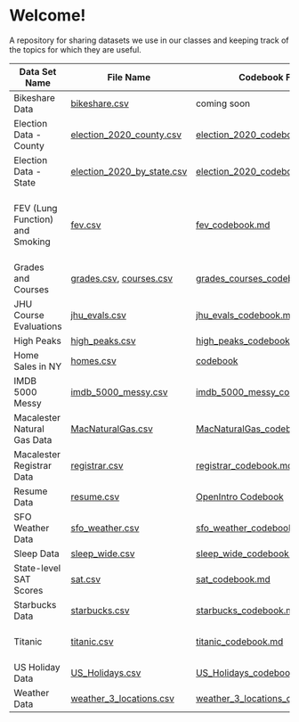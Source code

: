 # Welcome!
A repository for sharing datasets we use in our classes and keeping track of the topics for which they are useful.

| Data Set Name | File Name | Codebook File | Useful For | Courses |
| --- | --- | --- | --- | --- |
| Bikeshare Data | [bikeshare.csv](bikeshare.csv) | coming soon | linear regression | 155|
| Election Data - County | [election_2020_county.csv](election_2020_county.csv) | [election_2020_codebook.md](election_2020_codebook.md) | data viz | 112 |
| Election Data - State | [election_2020_by_state.csv](election_2020_by_state.csv) | [election_2020_codebook2.md](election_2020_codebook2.md) | data viz | 112 |
| FEV (Lung Function) and Smoking | [fev.csv](fev.csv) | [fev_codebook.md](fev_codebook.md) | linear regression, transformations, confounding, interaction, DAGs | 155 |
| Grades and Courses | [grades.csv](grades.csv), [courses.csv](courses.csv) | [grades_courses_codebook.md](grades_courses_codebook.md) | joins | 112 |
| JHU Course Evaluations | [jhu_evals.csv](jhu_evals.csv) | [jhu_evals_codebook.md](jhu_evals_codebook.md) | data viz | 155 |
| High Peaks | [high_peaks.csv](high_peaks.csv) | [high_peaks_codebook.md](high_peaks_codebook.md) | data viz | 112 |
| Home Sales in NY | [homes.csv](homes.csv) | [codebook](https://www.rdocumentation.org/packages/mosaicData/versions/0.20.4/topics/SaratogaHouses) | data viz, linear regression | 155 |
| IMDB 5000 Messy | [imdb_5000_messy.csv](imdb_5000_messy.csv) | [imdb_5000_messy_codebook.md](imdb_5000_messy_codebook.md) | data cleaning | 112 |
| Macalester Natural Gas Data | [MacNaturalGas.csv](MacNaturalGas.csv) | [MacNaturalGas_codebook.md](MacNaturalGas_codebook.md) | data viz, confounding | 112 |
| Macalester Registrar Data | [registrar.csv](registrar.csv) | [registrar_codebook.md](registrar_codebook.md) | strings, regex | 112 |
| Resume Data | [resume.csv](resume.csv) | [OpenIntro Codebook](https://www.openintro.org/data/index.php?data=resume) | logistic, inference | 155 |
| SFO Weather Data | [sfo_weather.csv](sfo_weather.csv) | [sfo_weather_codebook.md](sfo_weather_codebook.md) | adv ggplot | 212 |
| Sleep Data | [sleep_wide.csv](sleep_wide.csv) | [sleep_wide_codebook.md](sleep_wide_codebook.md) | reshaping | 112 |
| State-level SAT Scores | [sat.csv](sat.csv) | [sat_codebook.md](sat_codebook.md) | multi viz, confounding | 112 |
| Starbucks Data | [starbucks.csv](starbucks.csv) | [starbucks_codebook.md](starbucks_codebook.md) | spatial viz | 112 |
| Titanic | [titanic.csv](titanic.csv) | [titanic_codebook.md](titanic_codebook.md) | logistic, prediction, DAGs | 155 |
| US Holiday Data | [US_Holidays.csv](US_Holidays.csv) | [US_Holidays_codebook.md](US_Holidays_codebook.md) | joins, dates | 112 |
| Weather Data | [weather_3_locations.csv](weather_3_locations.csv) | [weather_3_locations_codebook.md](weather_3_locations_codebook.md) | data viz | 112, 155 |

